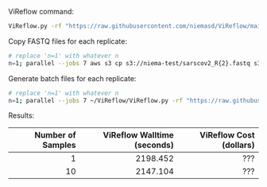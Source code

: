 ViReflow command:

```bash
ViReflow.py -rf "https://raw.githubusercontent.com/niemasd/ViReflow/main/demo/NC_045512.2.fas" -rg "https://raw.githubusercontent.com/niemasd/ViReflow/main/demo/NC_045512.2.gff3" -p "https://raw.githubusercontent.com/niemasd/ViReflow/main/demo/sarscov2_v2_primers_swift.bed" -d OUTPUT_S3_DIR -mt 1 -id REPNUM -o REPNUM.rf R1_FASTQ_S3 R2_FASTQ_S3
```

Copy FASTQ files for each replicate:

```bash
# replace 'n=1' with whatever n
n=1; parallel --jobs 7 aws s3 cp s3://niema-test/sarscov2_R{2}.fastq s3://niema-test/n$n/n$n.r{1}_R{2}.fastq ::: $(seq -w 1 $n) ::: 1 2
```

Generate batch files for each replicate:

```bash
# replace 'n=1' with whatever n
n=1; parallel --jobs 7 ~/ViReflow/ViReflow.py -rf "https://raw.githubusercontent.com/niemasd/ViReflow/main/demo/NC_045512.2.fas" -rg "https://raw.githubusercontent.com/niemasd/ViReflow/main/demo/NC_045512.2.gff3" -p "https://raw.githubusercontent.com/niemasd/ViReflow/main/demo/sarscov2_v2_primers_swift.bed" -d s3://niema-test/n$n -mt 1 -id n$n.r{} -o n$n.r{}.rf s3://niema-test/n$n/n$n.r{}_R1.fastq s3://niema-test/n$n/n$n.r{}_R2.fastq ::: $(seq -w 1 $n)
```

Results:

| Number of Samples | ViReflow Walltime (seconds) | ViReflow Cost (dollars) |
| ----------------: | --------------------------: | ----------------------: |
|                 1 |                    2198.452 |                     ??? |
|                10 |                    2147.104 |                     ??? |
